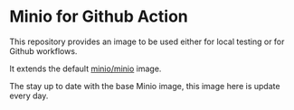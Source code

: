 # Minio for Github Action

This repository provides an image to be used either for local testing or for Github workflows.

It extends the default [minio/minio](https://hub.docker.com/r/minio/minio) image.

The stay up to date with the base Minio image, this image here is update every day.